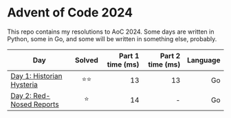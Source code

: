 # Advent of Code 2024
This repo contains my resolutions to AoC 2024.
Some days are written in Python, some in Go, and some will be written in something else, probably.

| Day                                        | Solved | Part 1 time (ms) | Part 2 time (ms) | Language |
|--------------------------------------------|:------:|-----------------:|-----------------:|---------:|
| [Day 1: Historian Hysteria]()               |   ⭐️⭐️   |      13 |                13 |                Go |    
| [Day 2: Red-Nosed Reports]()               |   ⭐️   |      14 |                - |                Go |    
